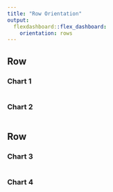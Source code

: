 ```yaml
---
title: "Row Orientation"
output: 
  flexdashboard::flex_dashboard:
    orientation: rows
---
```

    
Row
-------------------------------------
    
### Chart 1
    
```{r}
```
 
### Chart 2
    
```{r}
``` 

Row
-------------------------------------
    
### Chart 3
    
```{r}
```
    
### Chart 4

```{r}
```
